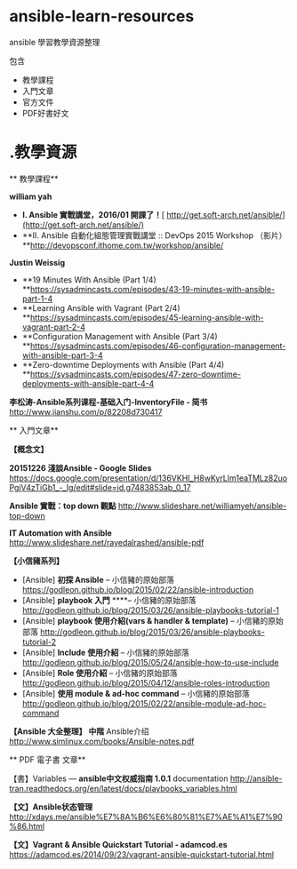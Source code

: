 # ansible-learn-resources
ansible 學習教學資源整理

包含 
- 教學課程
- 入門文章
- 官方文件
- PDF好書好文


# .教學資源

** 教學課程**

**william yah**

* **I. Ansible 實戰講堂，2016/01 開課了！**[
    http://get.soft-arch.net/ansible/](http://get.soft-arch.net/ansible/)
* **II. Ansible 自動化組態管理實戰講堂 :: DevOps 2015 Workshop （影片）
    **http://devopsconf.ithome.com.tw/workshop/ansible/

**Justin Weissig**

* **19 Minutes With Ansible (Part 1/4)
    **https://sysadmincasts.com/episodes/43-19-minutes-with-ansible-part-1-4
* **Learning Ansible with Vagrant (Part 2/4)
    **https://sysadmincasts.com/episodes/45-learning-ansible-with-vagrant-part-2-4
* **Configuration Management with Ansible (Part 3/4)
    **https://sysadmincasts.com/episodes/46-configuration-management-with-ansible-part-3-4
* **Zero-downtime Deployments with Ansible (Part 4/4)
    **https://sysadmincasts.com/episodes/47-zero-downtime-deployments-with-ansible-part-4-4


**李松涛-Ansible系列课程-基础入门-InventoryFile - 简书**
http://www.jianshu.com/p/82208d730417

** 入門文章**

**【概念文】**

**20151226 淺談Ansible - Google Slides**
https://docs.google.com/presentation/d/136VKHI_H8wKyrLIm1eaTMLz82uoPgjV4zTiGb1_-_Ig/edit#slide=id.g7483853ab_0_17

**Ansible 實戰：top down 觀點**
http://www.slideshare.net/williamyeh/ansible-top-down

**IT Automation with Ansible**
http://www.slideshare.net/rayedalrashed/ansible-pdf

**【小信豬系列】**


* [Ansible] **初探 Ansible** – 小信豬的原始部落
    https://godleon.github.io/blog/2015/02/22/ansible-introduction
* [Ansible] **playbook 入門** ****– 小信豬的原始部落
    http://godleon.github.io/blog/2015/03/26/ansible-playbooks-tutorial-1
* [Ansible] **playbook 使用介紹(vars & handler & template)** – 小信豬的原始部落
    http://godleon.github.io/blog/2015/03/26/ansible-playbooks-tutorial-2
* [Ansible] **Include 使用介紹** – 小信豬的原始部落
    http://godleon.github.io/blog/2015/05/24/ansible-how-to-use-include
* [Ansible] **Role 使用介紹** – 小信豬的原始部落
    http://godleon.github.io/blog/2015/04/12/ansible-roles-introduction
* [Ansible] **使用 module & ad-hoc command** – 小信豬的原始部落
    http://godleon.github.io/blog/2015/02/22/ansible-module-ad-hoc-command


**【Ansible 大全整理】 中階**
Ansible介绍
http://www.simlinux.com/books/Ansible-notes.pdf



** PDF 電子書 文章**

【書】Variables — **ansible中文权威指南 1.0.1** documentation
http://ansible-tran.readthedocs.org/en/latest/docs/playbooks_variables.html

**【文】Ansible状态管理**
http://xdays.me/ansible%E7%8A%B6%E6%80%81%E7%AE%A1%E7%90%86.html

**【文】Vagrant & Ansible Quickstart Tutorial - adamcod.es**
https://adamcod.es/2014/09/23/vagrant-ansible-quickstart-tutorial.html

